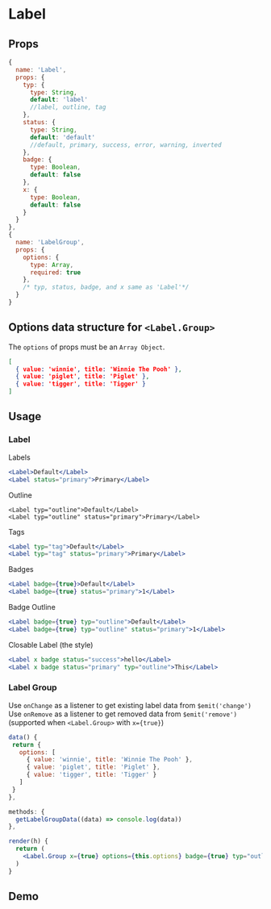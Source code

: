 # Label

## Props

```js
{
  name: 'Label',
  props: {
    typ: {
      type: String,
      default: 'label'
      //label, outline, tag
    },
    status: {
      type: String,
      default: 'default'
      //default, primary, success, error, warning, inverted
    },
    badge: {
      type: Boolean,
      default: false
    },
    x: {
      type: Boolean,
      default: false
    }
  }
},
{
  name: 'LabelGroup',
  props: {
    options: {
      type: Array,
      required: true
    },
    /* typ, status, badge, and x same as 'Label'*/
  }
}
```

## Options data structure for `<Label.Group>`
The `options` of props must be an `Array Object`.

```json
[
  { value: 'winnie', title: 'Winnie The Pooh' },
  { value: 'piglet', title: 'Piglet' },
  { value: 'tigger', title: 'Tigger' }
]
```

## Usage

### Label

Labels
```jsx
<Label>Default</Label>
<Label status="primary">Primary</Label>
```
Outline
```
<Label typ="outline">Default</Label>
<Label typ="outline" status="primary">Primary</Label>
```
Tags
```jsx
<Label typ="tag">Default</Label>
<Label typ="tag" status="primary">Primary</Label>
```
Badges
```jsx
<Label badge={true}>Default</Label>
<Label badge={true} status="primary">1</Label>
```
Badge Outline
```jsx
<Label badge={true} typ="outline">Default</Label>
<Label badge={true} typ="outline" status="primary">1</Label>
```
Closable Label (the style)
```jsx
<Label x badge status="success">hello</Label>
<Label x badge status="primary" typ="outline">This</Label>
```

### Label Group  
Use `onChange` as a listener to get existing label data from `$emit('change')`  
Use `onRemove` as a listener to get removed data from `$emit('remove')`  
(supported when `<Label.Group>` with `x={true}`)
```jsx
data() {
 return {
   options: [
     { value: 'winnie', title: 'Winnie The Pooh' },
     { value: 'piglet', title: 'Piglet' },
     { value: 'tigger', title: 'Tigger' }
   ]
 }
},

methods: {
  getLabelGroupData((data) => console.log(data))
},

render(h) {
  return (
    <Label.Group x={true} options={this.options} badge={true} typ="outline" onChange={this.getLabelGroupData} />
  )
}
```

## Demo
